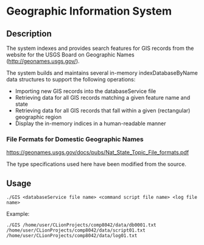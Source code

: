 # Geographic Information System

## Description
The system indexes and provides search features for GIS records from the website for the USGS Board on Geographic Names 
(http://geonames.usgs.gov/).

The system builds and maintains several in-memory indexDatabaseByName data structures to support the following operations:
* Importing new GIS records into the databaseService file
* Retrieving data for all GIS records matching a given feature name and state
* Retrieving data for all GIS records that fall within a given (rectangular) geographic region
* Display the in-memory indices in a human-readable manner


### File Formats for Domestic Geographic Names
https://geonames.usgs.gov/docs/pubs/Nat_State_Topic_File_formats.pdf 

The type specifications used here have been modified from the source.


## Usage
```
./GIS <databaseService file name> <command script file name> <log file name>
```

Example:
```
./GIS /home/user/CLionProjects/comp8042/data/db0001.txt /home/user/CLionProjects/comp8042/data/script01.txt /home/user/CLionProjects/comp8042/data/log01.txt